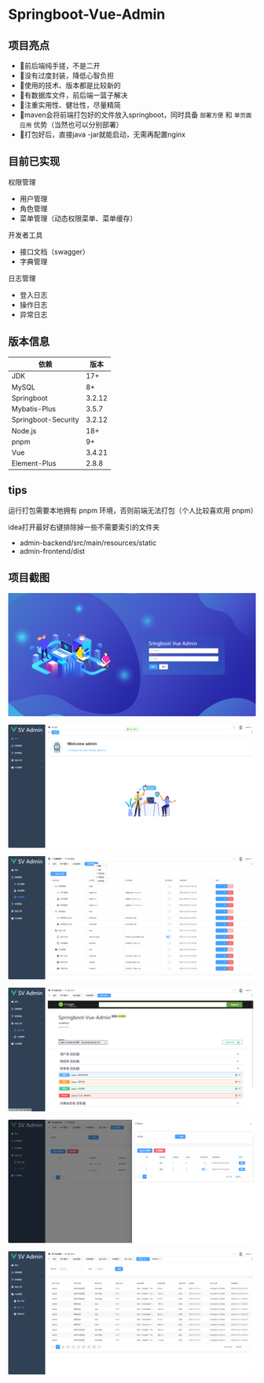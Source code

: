 # Springboot-Vue-Admin

## 项目亮点

- 🎉前后端纯手搓，不是二开
- 🎉没有过度封装，降低心智负担
- 🎉使用的技术、版本都是比较新的
- 🎉有数据库文件，前后端一篮子解决
- 🎉注重实用性、健壮性，尽量精简
- 🎉maven会将前端打包好的文件放入springboot，同时具备 `部署方便` 和 `单页面应用` 优势（当然也可以分别部署）
- 🎉打包好后，直接java -jar就能启动，无需再配置nginx

## 目前已实现

权限管理

- 用户管理
- 角色管理
- 菜单管理（动态权限菜单、菜单缓存）

开发者工具

- 接口文档（swagger）
- 字典管理

日志管理

- 登入日志
- 操作日志
- 异常日志

## 版本信息

| 依赖                  | 版本     |
|---------------------|--------|
| JDK                 | 17+    |
| MySQL               | 8+     |
| Springboot          | 3.2.12 |
| Mybatis-Plus        | 3.5.7  |
| Springboot-Security | 3.2.12 |
| Node.js             | 18+    |
| pnpm                | 9+     |
| Vue                 | 3.4.21 |
| Element-Plus        | 2.8.8  |

## tips

运行打包需要本地拥有 pnpm 环境，否则前端无法打包（个人比较喜欢用 pnpm）

idea打开最好右键排除掉一些不需要索引的文件夹

- admin-backend/src/main/resources/static
- admin-frontend/dist

## 项目截图

![登入](images/1登入.png)

![首页](images/2首页.png)

![菜单管理](images/3菜单管理.png)

![接口文档](images/4接口文档.png)

![字典管理](images/5字典管理.png)

![日志管理](images/6日志管理.png)
